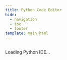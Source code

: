 ```yaml
---
title: Python Code Editor
hide:
  - navigation
  - toc
  - footer
template: main.html
---
```


<style>
/* Force full viewport height hierarchy */
html, body {
    height: 100vh !important;
    max-height: 100vh !important;
    overflow: hidden !important;
}

/* Body needs to be flexbox to contain header + container */
body {
    display: flex !important;
    flex-direction: column !important;
}

/* Header takes its natural height */
.md-header {
    flex-shrink: 0 !important;
}

/* Material theme container overrides - flex to fill remaining space */
.md-container {
    flex: 1 !important;
    min-height: 0 !important;
    display: flex !important;
    flex-direction: column !important;
    padding: 0 !important;
    overflow: hidden !important;
}

.md-main {
    flex: 1 !important;
    min-height: 0 !important;
    display: flex !important;
    flex-direction: column !important;
}

.md-main__inner {
    flex: 1 !important;
    min-height: 0 !important;
    display: flex !important;
    margin: 0 !important;
    padding: 0 !important;
}

.md-content {
    flex: 1 !important;
    min-height: 0 !important;
    display: flex !important;
    flex-direction: column !important;
    position: relative !important;
    max-width: none !important;
    margin: 0 !important;
    padding: 0 !important;
}

.md-content__inner {
    flex: 1 !important;
    min-height: 0 !important;
    display: flex !important;
    flex-direction: column !important;
    margin: 0 !important;
    padding: 0 !important;
}

/* Sidebar & header tweaks *//* Use sidebar for nav instead of tabs */
.md-container .md-tabs { display: none !important; }

/* Force article to fill */
.md-content__inner > article {
    flex: 1 !important;
    min-height: 0 !important;
    display: flex !important;
    flex-direction: column !important;
}

.md-grid {
    max-width: none !important;
    margin: 0 !important;
}

/* IDE app fills its container */
#code-editor-app {
    flex: 1 !important;
    min-height: 0 !important;
    display: flex !important;
    flex-direction: column !important;
    margin: 0 !important;
    padding: 0 !important;
}

.md-content__inner::before {
    content: none !important;
}

/* Hide the title */
.md-content h1 {
    display: none !important;
}

/* Hide feedback widget on code editor page */
.md-feedback {
    display: none !important;
}

aside .md-source-file,
a.md-content__button:nth-child(1),
a.md-content__button:nth-child(2) {
    display: none !important;
}

</style>

<div id="code-editor-app">
    <!-- Editor will be initialized by code-editor.js -->
    <div class="editor-loading">
        <div class="loading-spinner"></div>
        <p>Loading Python IDE...</p>
    </div>
</div>

<script src="https://cdnjs.cloudflare.com/ajax/libs/monaco-editor/0.44.0/min/vs/loader.min.js"></script>
<script src="../assets/code-editor.js"></script>
